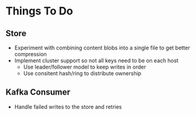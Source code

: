 # Things To Do

## Store

* Experiment with combining content blobs into a single file to get better compression
* Implement cluster support so not all keys need to be on each host
  * Use leader/follower model to keep writes in order 
  * Use consitent hash/ring to distribute ownership

## Kafka Consumer 

* Handle failed writes to the store and retries
